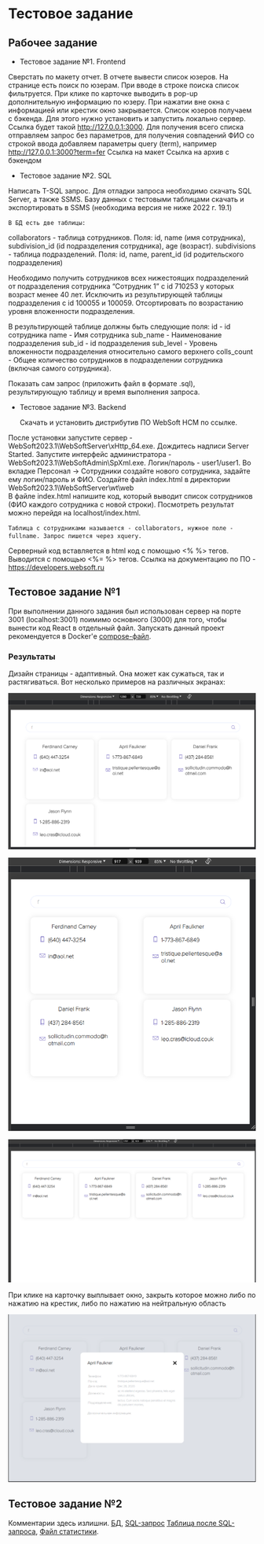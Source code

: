 # Тестовое задание 
## Рабочее задание
* Тестовое задание №1. Frontend

Сверстать по макету отчет. В отчете вывести список юзеров. 
На странице есть поиск по юзерам. При вводе в строке поиска список фильтруется.  При клике по карточке выводить в pop-up дополнительную информацию по юзеру. При нажатии вне окна с информацией или крестик окно закрывается.
Список юзеров получаем с бэкенда. Для этого нужно установить  и запустить локально сервер. Ссылка будет такой http://127.0.0.1:3000. Для получения всего списка отправляем запрос без параметров, для получения совпадений ФИО со строкой ввода добавляем параметры query (term), например http://127.0.0.1:3000?term=fer
Ссылка на макет
Ссылка на архив с бэкендом


* Тестовое задание №2. SQL

Написать T-SQL запрос.
Для отладки запроса необходимо скачать SQL Server, а также SSMS. 
	Базу данных с тестовыми таблицами скачать и  экспортировать в SSMS (необходима версия не ниже 2022 г. 19.1)

	В БД есть две таблицы: 
collaborators - таблица сотрудников. Поля: id, name (имя сотрудника), subdivision_id (id подразделения сотрудника), age (возраст).
subdivisions - таблица подразделений. Поля: id, name, parent_id (id родительского подразделения)

Необходимо получить сотрудников всех нижестоящих подразделений от подразделения сотрудника “Сотрудник 1” с id 710253 у которых возраст менее 40 лет. Исключить из результирующей таблицы подразделения с id 100055 и 100059. Отсортировать по возрастанию уровня вложенности подразделения. 

В результирующей таблице должны быть следующие поля: 
id - id сотрудника
name - Имя сотрудника
sub_name - Наименование подразделения
sub_id - id подразделения
sub_level - Уровень вложенности подразделения относительно самого верхнего
colls_count - Общее количество сотрудников в подразделении сотрудника (включая самого сотрудника).

Показать сам запрос (приложить файл в формате .sql), результирующую таблицу и время выполнения запроса.

* Тестовое задание №3. Backend
	
	Скачать и установить дистрибутив ПО WebSoft HCM по ссылке. 

После установки запустите сервер - WebSoft2023.1\WebSoftServer\xHttp_64.exe. Дождитесь надписи Server Started.
Запустите интерфейс администратора - WebSoft2023.1\WebSoftAdmin\SpXml.exe. Логин/пароль - user1/user1.
Во вкладке Персонал -> Сотрудники создайте нового сотрудника, задайте ему логин/пароль и ФИО.
Создайте файл index.html в директории WebSoft2023.1\WebSoftServer\wt\web\
В файле index.html напишите код, который выводит список сотрудников  (ФИО каждого сотрудника с новой строки). Посмотреть результат можно перейдя на localhost/index.html.

	Таблица с сотрудниками называется - collaborators, нужное поле - fullname. Запрос пишется через xquery. 
Серверный код вставляется в html код с помощью <% %> тегов. Выводится с помощью <%= %> тегов.
Ссылка на документацию по ПО - https://developers.websoft.ru


## Тестовое задание №1
При выполнении данного задания был использован сервер на порте 3001 (localhost:3001) поимимо основного (3000) для того, чтобы вынести код React в отдельный файл. Запускать данный проект рекомендуется в Docker'е [compose-файл](Task1/compose.yaml). 

### Результаты
Дизайн страницы - адаптивный. Она может как сужаться, так и растягиваться. Вот несколько примеров на различных экранах:

![Здесь должно было быть изображение](Task1/images/default.png)

![Здесь должно было быть изображение](Task1/images/short.png)

![Здесь должно было быть изображение](Task1/images/long.png)

При клике на карточку выплывает окно, закрыть которое можно либо по нажатию на крестик, либо по нажатию на нейтральную область

![Здесь должно было быть изображение](Task1/images/selected.png)

## Тестовое задание №2

Комментарии здесь излишни. [БД](Task2/testdb.bacpac), [SQL-запрос](Task2/skript.sql) [Таблица после SQL-запроса](Task2/result.csv), [Файл статистики](Task2/report.rpt).
